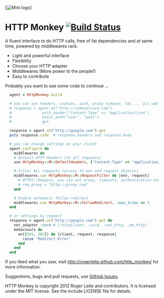 [![Mini logo](https://raw.github.com/rogerleite/http_monkey/gh-pages/images/m1_pb.png)]
# HTTP Monkey [![Build Status](https://secure.travis-ci.org/rogerleite/http_monkey.png?branch=master)](https://travis-ci.org/rogerleite/http_monkey)

A fluent interface to do HTTP calls, free of fat dependencies and at same time, powered by middlewares rack.
* Light and powerful interface
* Flexibility
* Choose your HTTP adapter
* Middlewares (More power to the people!)
* Easy to contribute

Probably you want to see some code to continue ...

``` ruby
  agent = HttpMonkey.build

  # you can set headers, cookies, auth, proxy timeout, SSL ... all web stuff.
  # response = agent.at("http://someservice.com").
  #              with_header("Content-Type" => "application/json").
  #              basic_auth("user", "pass").
  #              get

  response = agent.at("http://google.com").get
  puts response.code  # response.headers and response.body

  # you can change settings on your client
  agent.configure do
    middlewares do
    # Default HTTP Headers (to all requests)
    use HttpMonkey::M::DefaultHeaders, {"Content-Type" => "application/json"}

    # Filter ALL requests (access to env and request objects)
    middlewares.use HttpMonkey::M::RequestFilter do |env, request|
      # HTTPI::Request, you can set proxy, timeouts, authentication etc.
      # req.proxy = "http://proxy.com"
    end

    # Enable automatic follow redirect
    middlewares.use HttpMonkey::M::FollowRedirect, :max_tries => 3
  end

  # or settings by request
  response = agent.at("http://google.com").get do
    net_adapter :curb # [:httpclient, :curb, :net_http, :em_http]
    behaviours do
      on([301, 302]) do |client, request, response|
        raise "Redirect Error"
      end
    end
  end
```

If you liked what you saw, visit http://rogerleite.github.com/http_monkey/ for more information.

Suggestions, bugs and pull requests, use [GitHub Issues](http://github.com/rogerleite/http_monkey/issues).

HTTP Monkey is copyright 2012 Roger Leite and contributors. It is licensed under the MIT license. See the include LICENSE file for details.
